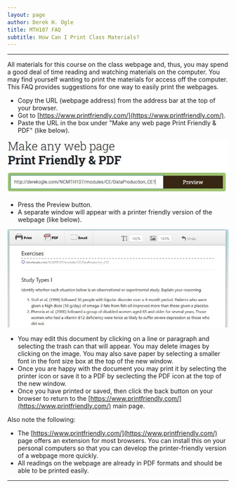 ```yaml
---
layout: page
author: Derek H. Ogle
title: MTH107 FAQ
subtitle: How Can I Print Class Materials?
---
```


----

All materials for this course on the class webpage and, thus, you may spend a good deal of time reading and watching materials on the computer. You may find yourself wanting to print the materials for access off the computer. This FAQ provides suggestions for one way to easily print the webpages.

* Copy the URL (webpage address) from the address bar at the top of your browser.
* Got to [https://www.printfriendly.com/](https://www.printfriendly.com/).
* Paste the URL in the box under "Make any web page Print Friendly & PDF" (like below).

<img src="Figs/printer_friendly_1.jpg" alt="Printer friendly URL box">

* Press the Preview button.
* A separate window will appear with a printer friendly version of the webpage (like below).

<img src="Figs/printer_friendly_2.jpg" alt="Printer friendly result example">

* You may edit this document by clicking on a line or paragraph and selecting the trash can that will appear. You may delete images by clicking on the image. You may also save paper by selecting a smaller font in the font size box at the top of the new window.
* Once you are happy with the document you may print it by selecting the printer icon or save it to a PDF by seclecting the PDF icon at the top of the new window.
* Once you have printed or saved, then click the back button on your browser to return to the
[https://www.printfriendly.com/](https://www.printfriendly.com/) main page.

Also note the following:

* The [https://www.printfriendly.com/](https://www.printfriendly.com/) page offers an extension for most browsers. You can install this on your personal computers so that you can develop the printer-friendly version of a webpage more quickly.
* All readings on the webpage are already in PDF formats and should be able to be printed easily.

----
